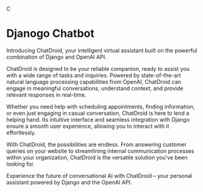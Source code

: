 C
# Djanogo Chatbot

Introducing ChatDroid, your intelligent virtual assistant built on the powerful combination of Django and OpenAI API.

ChatDroid is designed to be your reliable companion, ready to assist you with a wide range of tasks and inquiries. Powered by state-of-the-art natural language processing capabilities from OpenAI, ChatDroid can engage in meaningful conversations, understand context, and provide relevant responses in real-time.

Whether you need help with scheduling appointments, finding information, or even just engaging in casual conversation, ChatDroid is here to lend a helping hand. Its intuitive interface and seamless integration with Django ensure a smooth user experience, allowing you to interact with it effortlessly.

With ChatDroid, the possibilities are endless. From answering customer queries on your website to streamlining internal communication processes within your organization, ChatDroid is the versatile solution you've been looking for.

Experience the future of conversational AI with ChatDroid – your personal assistant powered by Django and the OpenAI API.

